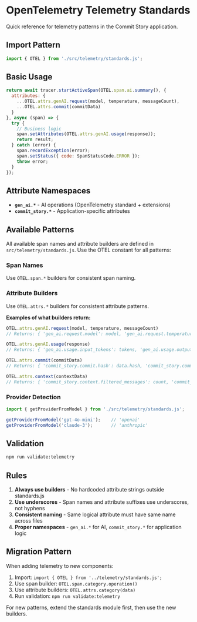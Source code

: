 # OpenTelemetry Telemetry Standards

Quick reference for telemetry patterns in the Commit Story application.

## Import Pattern
```javascript
import { OTEL } from './src/telemetry/standards.js';
```

## Basic Usage
```javascript
return await tracer.startActiveSpan(OTEL.span.ai.summary(), {
  attributes: {
    ...OTEL.attrs.genAI.request(model, temperature, messageCount),
    ...OTEL.attrs.commit(commitData)
  }
}, async (span) => {
  try {
    // Business logic
    span.setAttributes(OTEL.attrs.genAI.usage(response));
    return result;
  } catch (error) {
    span.recordException(error);
    span.setStatus({ code: SpanStatusCode.ERROR });
    throw error;
  }
});
```

## Attribute Namespaces

- **`gen_ai.*`** - AI operations (OpenTelemetry standard + extensions)
- **`commit_story.*`** - Application-specific attributes

## Available Patterns

All available span names and attribute builders are defined in `src/telemetry/standards.js`. Use the OTEL constant for all patterns:

### Span Names
Use `OTEL.span.*` builders for consistent span naming.

### Attribute Builders
Use `OTEL.attrs.*` builders for consistent attribute patterns.

**Examples of what builders return:**
```javascript
OTEL.attrs.genAI.request(model, temperature, messageCount)
// Returns: { 'gen_ai.request.model': model, 'gen_ai.request.temperature': temperature, ... }

OTEL.attrs.genAI.usage(response)
// Returns: { 'gen_ai.usage.input_tokens': tokens, 'gen_ai.usage.output_tokens': tokens, ... }

OTEL.attrs.commit(commitData)
// Returns: { 'commit_story.commit.hash': data.hash, 'commit_story.commit.message': data.message, ... }

OTEL.attrs.context(contextData)
// Returns: { 'commit_story.context.filtered_messages': count, 'commit_story.context.token_reduction': percent, ... }
```

### Provider Detection
```javascript
import { getProviderFromModel } from './src/telemetry/standards.js';

getProviderFromModel('gpt-4o-mini');    // 'openai'
getProviderFromModel('claude-3');       // 'anthropic'
```

## Validation
```bash
npm run validate:telemetry
```

## Rules

1. **Always use builders** - No hardcoded attribute strings outside standards.js
2. **Use underscores** - Span names and attribute suffixes use underscores, not hyphens
3. **Consistent naming** - Same logical attribute must have same name across files
4. **Proper namespaces** - `gen_ai.*` for AI, `commit_story.*` for application logic

## Migration Pattern

When adding telemetry to new components:

1. Import: `import { OTEL } from '../telemetry/standards.js';`
2. Use span builder: `OTEL.span.category.operation()`
3. Use attribute builders: `OTEL.attrs.category(data)`
4. Run validation: `npm run validate:telemetry`

For new patterns, extend the standards module first, then use the new builders.